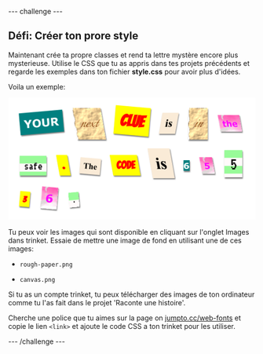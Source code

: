 --- challenge ---
## Défi: Créer ton prore style

Maintenant crée ta propre classes et rend ta lettre mystère encore plus mysterieuse. Utilise le CSS que tu as appris dans tes projets précédents et regarde les exemples dans ton fichier __style.css__ pour avoir plus d'idées.

Voila un exemple:

![screenshot](images/letter-fonts-challenge3.png)

Tu peux voir les images qui sont disponible en cliquant sur l'onglet Images dans trinket.
Essaie de mettre une image de fond en utilisant une de ces images:

+ `rough-paper.png`

+ `canvas.png`

Si tu as un compte trinket, tu peux télécharger des images de ton ordinateur comme tu l'as fait dans le projet 'Raconte une histoire'.

Cherche une police que tu aimes sur la page on <a href="http://jumpto.cc/web-fonts" target="_blank">jumpto.cc/web-fonts</a> et copie le lien `<link>` et ajoute le code CSS a ton trinket pour les utiliser.




--- /challenge ---